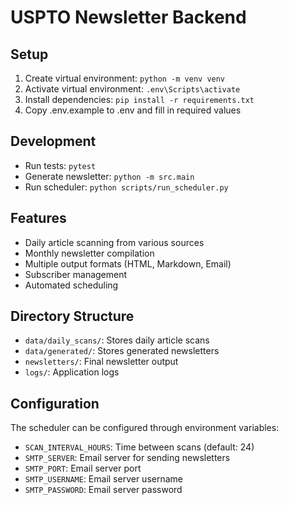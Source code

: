 # USPTO Newsletter Backend

## Setup
1. Create virtual environment: `python -m venv venv`
2. Activate virtual environment: `.env\Scripts\activate`
3. Install dependencies: `pip install -r requirements.txt`
4. Copy .env.example to .env and fill in required values

## Development
- Run tests: `pytest`
- Generate newsletter: `python -m src.main`
- Run scheduler: `python scripts/run_scheduler.py`

## Features
- Daily article scanning from various sources
- Monthly newsletter compilation
- Multiple output formats (HTML, Markdown, Email)
- Subscriber management
- Automated scheduling

## Directory Structure
- `data/daily_scans/`: Stores daily article scans
- `data/generated/`: Stores generated newsletters
- `newsletters/`: Final newsletter output
- `logs/`: Application logs

## Configuration
The scheduler can be configured through environment variables:
- `SCAN_INTERVAL_HOURS`: Time between scans (default: 24)
- `SMTP_SERVER`: Email server for sending newsletters
- `SMTP_PORT`: Email server port
- `SMTP_USERNAME`: Email server username
- `SMTP_PASSWORD`: Email server password
